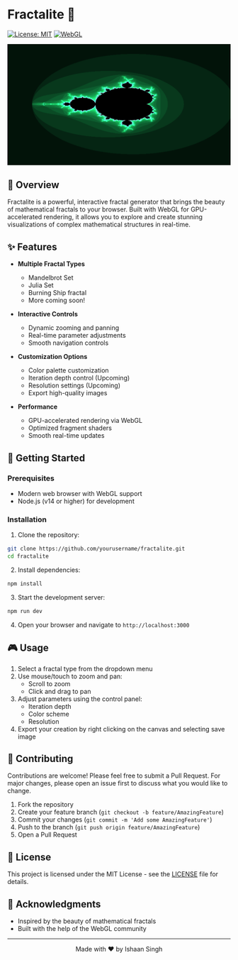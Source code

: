 # Fractalite 🎨

[![License: MIT](https://img.shields.io/badge/License-MIT-yellow.svg)](https://opensource.org/licenses/MIT)
[![WebGL](https://img.shields.io/badge/WebGL-Enabled-blue)](https://get.webgl.org/)


<div align="center">
  <img src="src/assets/Preview.png" alt="Fractalite Preview" width="600"/>
</div>

## 🌟 Overview

Fractalite is a powerful, interactive fractal generator that brings the beauty of mathematical fractals to your browser. Built with WebGL for GPU-accelerated rendering, it allows you to explore and create stunning visualizations of complex mathematical structures in real-time.

## ✨ Features

- **Multiple Fractal Types**
  - Mandelbrot Set
  - Julia Set
  - Burning Ship fractal
  - More coming soon!

- **Interactive Controls**
  - Dynamic zooming and panning
  - Real-time parameter adjustments
  - Smooth navigation controls

- **Customization Options**
  - Color palette customization
  - Iteration depth control (Upcoming)
  - Resolution settings (Upcoming)
  - Export high-quality images

- **Performance**
  - GPU-accelerated rendering via WebGL
  - Optimized fragment shaders
  - Smooth real-time updates

## 🚀 Getting Started

### Prerequisites

- Modern web browser with WebGL support
- Node.js (v14 or higher) for development

### Installation

1. Clone the repository:
```bash
git clone https://github.com/yourusername/fractalite.git
cd fractalite
```

2. Install dependencies:
```bash
npm install
```

3. Start the development server:
```bash
npm run dev
```

4. Open your browser and navigate to `http://localhost:3000`

## 🎮 Usage

1. Select a fractal type from the dropdown menu
2. Use mouse/touch to zoom and pan:
   - Scroll to zoom
   - Click and drag to pan
3. Adjust parameters using the control panel:
   - Iteration depth
   - Color scheme
   - Resolution
4. Export your creation by right clicking on the canvas and selecting save image



## 🤝 Contributing

Contributions are welcome! Please feel free to submit a Pull Request. For major changes, please open an issue first to discuss what you would like to change.

1. Fork the repository
2. Create your feature branch (`git checkout -b feature/AmazingFeature`)
3. Commit your changes (`git commit -m 'Add some AmazingFeature'`)
4. Push to the branch (`git push origin feature/AmazingFeature`)
5. Open a Pull Request

## 📝 License

This project is licensed under the MIT License - see the [LICENSE](LICENSE) file for details.

## 🙏 Acknowledgments

- Inspired by the beauty of mathematical fractals
- Built with the help of the WebGL community

---

<div align="center">
  Made with ❤️ by Ishaan Singh
</div>
